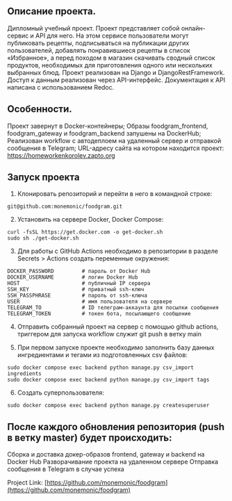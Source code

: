 ## Описание проекта.
Дипломный учебный проект. Проект представляет собой онлайн-сервис и API для него. На этом сервисе пользователи могут публиковать рецепты, подписываться на публикации других пользователей, добавлять понравившиеся рецепты в список «Избранное», а перед походом в магазин скачивать сводный список продуктов, необходимых для приготовления одного или нескольких выбранных блюд.
Проект реализован на Django и DjangoRestFramework. Доступ к данным реализован через API-интерфейс. Документация к API написана с использованием Redoc.


## Особенности.
Проект завернут в Docker-контейнеры;
Образы foodgram_frontend, foodgram_gateway и foodgram_backend запушены на DockerHub;
Реализован workflow c автодеплоем на удаленный сервер и отправкой сообщения в Telegram;
URL-адресу сайта на котором находится проект: https://homeworkenkorolev.zapto.org


## Запуск проекта

1. Клонировать репозиторий и перейти в него в командной строке:

```
git@github.com:monemonic/foodgram.git

```

2. Установить на сервере Docker, Docker Compose:

```
curl -fsSL https://get.docker.com -o get-docker.sh
sudo sh ./get-docker.sh

```

3. Для работы с GitHub Actions необходимо в репозитории в разделе Secrets > Actions создать переменные окружения:

```
DOCKER_PASSWORD         # пароль от Docker Hub
DOCKER_USERNAME         # логин Docker Hub
HOST                    # публичный IP сервера
SSH_KEY                 # приватный ssh-ключ
SSH_PASSPHRASE          # пароль от ssh-ключа
USER                    # имя пользователя на сервере
TELEGRAM_TO             # ID телеграм-аккаунта для посылки сообщения
TELEGRAM_TOKEN          # токен бота, посылающего сообщение
```

4. Отправить собранный проект на сервер с помощью github actions, триггером для запуска workflow служит git push в ветку main


5. При первом запуске проекте необходимо заполнить базу данных ингредиентами и тегами из подготовленных csv файлов:

```
sudo docker compose exec backend python manage.py csv_import ingredients
sudo docker compose exec backend python manage.py csv_import tags

```

6. Создать суперпользователя:

```
sudo docker compose exec backend python manage.py createsuperuser

```

## После каждого обновления репозитория (push в ветку master) будет происходить:
Сборка и доставка докер-образов frontend, gateway и backend на Docker Hub
Разворачивание проекта на удаленном сервере
Отправка сообщения в Telegram в случае успеха


Project Link: [https://github.com/monemonic/foodgram](https://github.com/monemonic/foodgram)